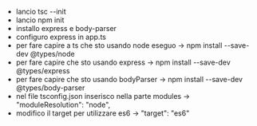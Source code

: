 - lancio tsc --init
- lancio npm init
- installo express e body-parser
- configuro express in app.ts
- per fare capire a ts che sto usando node eseguo -> npm install --save-dev @types/node
- per fare capire che sto usando express -> npm install --save-dev @types/express
- per fare capire che sto usando bodyParser -> npm install --save-dev @types/body-parser
- nel file tsconfig.json inserisco nella parte modules -> "moduleResolution": "node",
- modifico il target per utilizzare es6 -> "target": "es6"